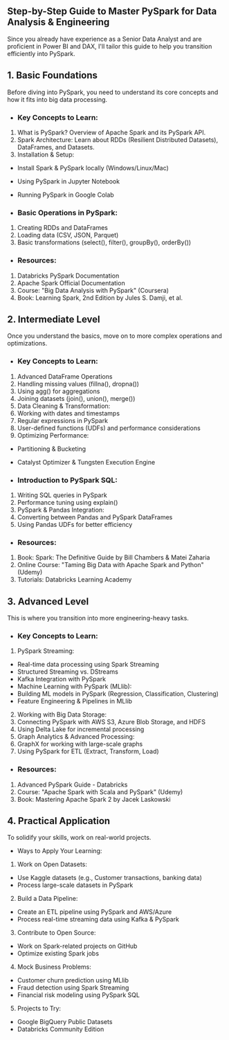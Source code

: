 ## Step-by-Step Guide to Master PySpark for Data Analysis & Engineering
Since you already have experience as a Senior Data Analyst and are proficient in Power BI and DAX, I'll tailor this guide to help you transition efficiently into PySpark.

## 1. Basic Foundations
Before diving into PySpark, you need to understand its core concepts and how it fits into big data processing.

- ### Key Concepts to Learn:
1. What is PySpark? Overview of Apache Spark and its PySpark API.
2. Spark Architecture: Learn about RDDs (Resilient Distributed Datasets), DataFrames, and Datasets.
3. Installation & Setup:
- Install Spark & PySpark locally (Windows/Linux/Mac)
- Using PySpark in Jupyter Notebook
- Running PySpark in Google Colab

- ### Basic Operations in PySpark:
1. Creating RDDs and DataFrames
2. Loading data (CSV, JSON, Parquet)
3. Basic transformations (select(), filter(), groupBy(), orderBy())

- ### Resources:
1. Databricks PySpark Documentation
2. Apache Spark Official Documentation
3. Course: "Big Data Analysis with PySpark" (Coursera)
4. Book: Learning Spark, 2nd Edition by Jules S. Damji, et al.

## 2. Intermediate Level
Once you understand the basics, move on to more complex operations and optimizations.

- ### Key Concepts to Learn:
1. Advanced DataFrame Operations
2. Handling missing values (fillna(), dropna())
3. Using agg() for aggregations
4. Joining datasets (join(), union(), merge())
5. Data Cleaning & Transformation:
6. Working with dates and timestamps
7. Regular expressions in PySpark
8. User-defined functions (UDFs) and performance considerations
9. Optimizing Performance:
- Partitioning & Bucketing
- Catalyst Optimizer & Tungsten Execution Engine

- ### Introduction to PySpark SQL:
1. Writing SQL queries in PySpark
2. Performance tuning using explain()
3. PySpark & Pandas Integration:
4. Converting between Pandas and PySpark DataFrames
5. Using Pandas UDFs for better efficiency

- ### Resources:
1. Book: Spark: The Definitive Guide by Bill Chambers & Matei Zaharia
2. Online Course: "Taming Big Data with Apache Spark and Python" (Udemy)
3. Tutorials: Databricks Learning Academy
   
## 3. Advanced Level
This is where you transition into more engineering-heavy tasks.

- ### Key Concepts to Learn:
1. PySpark Streaming:
- Real-time data processing using Spark Streaming
- Structured Streaming vs. DStreams
- Kafka Integration with PySpark
- Machine Learning with PySpark (MLlib):
- Building ML models in PySpark (Regression, Classification, Clustering)
- Feature Engineering & Pipelines in MLlib
  
2. Working with Big Data Storage:
1. Connecting PySpark with AWS S3, Azure Blob Storage, and HDFS
2. Using Delta Lake for incremental processing
3. Graph Analytics & Advanced Processing:
4. GraphX for working with large-scale graphs
5. Using PySpark for ETL (Extract, Transform, Load)

- ### Resources:
1. Advanced PySpark Guide - Databricks
2. Course: "Apache Spark with Scala and PySpark" (Udemy)
3. Book: Mastering Apache Spark 2 by Jacek Laskowski
   
## 4. Practical Application
To solidify your skills, work on real-world projects.

- Ways to Apply Your Learning:
1. Work on Open Datasets:
- Use Kaggle datasets (e.g., Customer transactions, banking data)
- Process large-scale datasets in PySpark

2. Build a Data Pipeline:
- Create an ETL pipeline using PySpark and AWS/Azure
- Process real-time streaming data using Kafka & PySpark

3. Contribute to Open Source:
- Work on Spark-related projects on GitHub
- Optimize existing Spark jobs

4. Mock Business Problems:
- Customer churn prediction using MLlib
- Fraud detection using Spark Streaming
- Financial risk modeling using PySpark SQL

5. Projects to Try:
- Google BigQuery Public Datasets
- Databricks Community Edition
